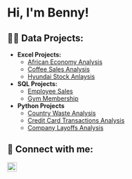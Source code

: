 <h1>Hi, I'm Benny! </h1>

<h2>👨‍💻 Data Projects:</h2>

- <b>Excel Projects:</b>
  - [African Economy Analysis](https://github.com/Benny-Og/African-Economy)
  - [Coffee Sales Analysis](https://github.com/Benny-Og/Coffee-Sales/tree/main)
  - [Hyundai Stock Anlaysis](https://github.com/Benny-Og/Hyundai-Stock)
- <b>SQL Projects:</b>
  - [Employee Sales](https://github.com/joshmadakor1/Algorithms-Practice)
  - [Gym Membership](https://github.com/joshmadakor1/Algorithms-Practice)
- <b>Python Projects</b>
  - [Country Waste Analysis](https://github.com/Benny-Og/Waste/tree/main)
  - [Credit Card Transactions Analysis](https://github.com/Benny-Og/Transactions)
  - [Company Layoffs Analysis](https://github.com/Benny-Og/Layoffs)


<h2> 🤳 Connect with me:</h2>

[<img align="left" alt="JoshMadakor | LinkedIn" width="22px" src="https://cdn.jsdelivr.net/npm/simple-icons@v3/icons/linkedin.svg" />][linkedin]

[linkedin]: https://linkedin.com/in/BennyOgayonne

<!--
Here are some ideas to get you started:

- 🔭 I’m currently working on ...
- 🌱 I’m currently learning ...
- 👯 I’m looking to collaborate on ...
- 🤔 I’m looking for help with ...
- 💬 Ask me about ...
- 📫 How to reach me: ...
- 😄 Pronouns: ...
- ⚡ Fun fact: ...
-->
